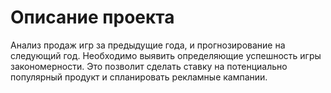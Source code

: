 # Описание проекта

Анализ продаж игр за предыдущие года, и прогнозирование на следующий год. Необходимо выявить определяющие успешность игры закономерности. Это позволит сделать ставку на потенциально популярный продукт и спланировать рекламные кампании.
